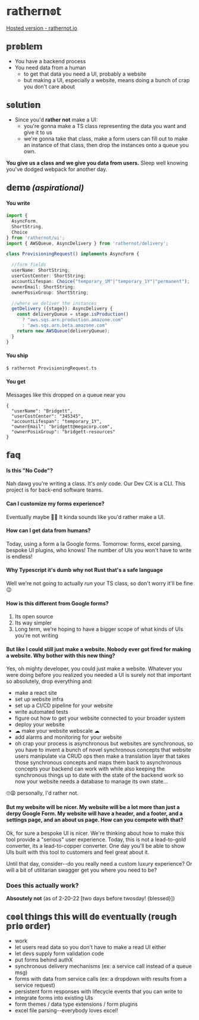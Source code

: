 # 𝕣𝕒𝕥𝕙𝕖𝕣𝕟𝕠𝕥
[Hosted version - rathernot.io](https://rathernot.io)
## 𝕡𝕣𝕠𝕓𝕝𝕖𝕞
- You have a backend process
- You need data from a human
  - to get that data you need a UI, probably a website
  - but making a UI, especially a website, means doing a bunch of crap you don't care about

## 𝕤𝕠𝕝𝕦𝕥𝕚𝕠𝕟
- Since you'd **rather not** make a UI:
  - you're gonna make a TS class representing the data you want and give it to us
  - we're gonna take that class, make a form users can fill out to make an instance of that class, then drop the instances onto a queue you own.

**You give us a class and we give you data from users.**  Sleep well knowing you've dodged webpack for another day.

## 𝕕𝕖𝕞𝕠 *(aspirational)*

#### You write
```typescript
import {
  AsyncForm,
  ShortString,
  Choice
} from 'rathernot/ui';
import { AWSQueue, AsyncDelivery } from 'rathernot/delivery';

class ProvisioningRequest() implements AsyncForm {

  //form fields
  userName: ShortString;
  userCostCenter: ShortString;
  accountLifespan: Choice("temporary_1M"|"temporary_1Y"|"permanent");
  ownerEmail: ShortString;
  ownerPosixGroup: ShortString;

  //where we deliver the instances
  getDelivery ({stage}): AsyncDelivery {
    const deliveryQueue = stage.isProduction()
      ? "aws.sqs.arn.production.amazone.com"
      : "aws.sqs.arn.beta.amazone.com"
    return new AWSQueue(deliveryQueue);
  }
}
```

#### You ship
```sh
$ rathernot ProvisioningRequest.ts
```

#### You get
Messages like this dropped on a queue near you
```
{
  "userName": "Bridgett",
  "userCostCenter": "345345",
  "accountLifespan": "temporary_1Y",
  "ownerEmail": "bridgett@megacorp.com",
  "ownerPosixGroup": "bridgett-resources"
}
```

## 𝕗𝕒𝕢
#### Is this "No Code"?
Nah dawg you're writing a class.  It's *only* code.  Our Dev CX is a CLI.  This project is for back-end software teams.

#### Can I customize my forms experience?
Eventually maybe 🤷‍♀️
It kinda sounds like you'd rather make a UI.

#### How can I get data from humans?
Today, using a form a la Google forms.  Tomorrow: forms, excel parsing, bespoke UI plugins, who knows!  The number of UIs you won't have to write is endless!

#### Why Typescript it's dumb why not Rust that's a safe language
Well we're not going to actually *run* your TS class, so don't worry it'll be fine 😉

#### How is this different from Google forms?
1. Its open source
2. Its way simpler
3. Long term, we're hoping to have a bigger scope of what kinds of UIs you're not writing

#### But like I could still just make a website.  Nobody ever got fired for making a website.  Why bother with this new thing?
Yes, oh mighty developer, you could just make a website.  Whatever you were doing before you realized you needed a UI is surely not that important so absolutely, drop everything and:
- make a react site
- set up website infra
- set up a CI/CD pipeline for your website
- write automated tests
- figure out how to get your website connected to your broader system
- deploy your website
- ☁ make your website webscale ☁
- add alarms and monitoring for your website
- oh crap your process is asynchronous but websites are synchronous, so you have to invent a bunch of novel synchronous concepts that website users manipulate via CRUD ops then make a translation layer that takes those synchronous concepts and maps them back to asynchronous concepts your backend can work with while also keeping the synchronous things up to date with the state of the backend work so now your website needs a database to manage its own state...

🙄😩 personally, I'd rather not.

#### But my website will be nicer.  My website will be a lot more than just a derpy Google Form.  My website will have a header, and a footer, and a settings page, and an about us page.  How can you compete with that?
Ok, for sure a bespoke UI is nicer.  We're thinking about how to make this tool provide a "serious" user experience. Today, this is not a lead-to-gold converter, its a lead-to-copper converter. One day you'll be able to show UIs built with this tool to customers and feel great about it.

Until that day, consider--do you really need a custom luxury experience?  Or will a bit of utilitarian swagger get you where you need to be?

### Does this actually work?
**Absoutely not** (as of 2-20-22 [two days before twosday! {blessed}])



## 𝕔𝕠𝕠𝕝 𝕥𝕙𝕚𝕟𝕘𝕤 𝕥𝕙𝕚𝕤 𝕨𝕚𝕝𝕝 𝕕𝕠 𝕖𝕧𝕖𝕟𝕥𝕦𝕒𝕝𝕝𝕪 (𝕣𝕠𝕦𝕘𝕙 𝕡𝕣𝕚𝕠 𝕠𝕣𝕕𝕖𝕣)
- work
- let users read data so you don't have to make a read UI either
- let devs supply form validation code
- put forms behind authX
- synchronous delivery mechanisms (ex: a service call instead of a queue msg)
- forms with data from service calls (ex: a dropdown with results from a service request)
- persistent form responses with lifecycle events that you can write to
- integrate forms into existing UIs
- form themes / data type extensions / form plugins
- excel file parsing--everybody loves excel!

